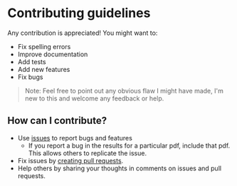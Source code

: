 # Contributing guidelines

Any contribution is appreciated! You might want to:

* Fix spelling errors
* Improve documentation
* Add tests
* Add new features
* Fix bugs

> Note: Feel free to point out any obvious flaw I might have made, I'm new to this and welcome any feedback or help.

## How can I contribute?

* Use [issues](https://github.com/KunalGehlot/log-ez/issues) to report bugs and features
    - If you report a bug in the results for a particular pdf, include that pdf. This allows others to replicate the
     issue. 
* Fix issues by [creating pull requests](https://help.github.com/en/articles/creating-a-pull-request).
* Help others by sharing your thoughts in comments on issues and pull requests.